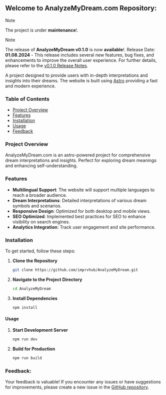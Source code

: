 ## Welcome to AnalyzeMyDream.com Repository:

> [!NOTE]  
> The project is under **maintenance**!.

> [!NOTE]  
> The release of **AnalyzeMyDream v0.1.0** is now **available**!. Release Date: **01.08.2024** - This release includes several new features, bug fixes, and enhancements to improve the overall user experience. For further details, please refer to the [v0.1.0 Release Notes](https://github.com/imprvhub/AnalyzeMyDream/releases/tag/v0.1.0). 

A project designed to provide users with in-depth interpretations and insights into their dreams. The website is built using [Astro](https://astro.build) providing a fast and modern experience.


### Table of Contents

- [Project Overview](#project-overview)
- [Features](#features)
- [Installation](#installation)
- [Usage](#usage)
- [Feedback](#feedback)

### Project Overview

AnalyzeMyDream.com is an astro-powered project for comprehensive dream interpretations and insights. Perfect for exploring dream meanings and enhancing self-understanding.

### Features

- **Multilingual Support**: The website will support multiple languages to reach a broader audience.
- **Dream Interpretations**: Detailed interpretations of various dream symbols and scenarios.
- **Responsive Design**: Optimized for both desktop and mobile views.
- **SEO Optimized**: Implemented best practices for SEO to enhance visibility on search engines.
- **Analytics Integration**: Track user engagement and site performance.

### Installation

To get started, follow these steps:

1. **Clone the Repository**

   ```bash
   git clone https://github.com/imprvhub/AnalyzeMyDream.git
   ```

2. **Navigate to the Project Directory**

   ```bash
   cd AnalyzeMyDream
   ```

3. **Install Dependencies**

   ```bash
   npm install
   ```

#### Usage

1. **Start Development Server**

   ```bash
   npm run dev
   ```

2. **Build for Production**

   ```bash
   npm run build
   ```


### Feedback:

Your feedback is valuable! If you encounter any issues or have suggestions for improvements, please create a new issue in the [GitHub repository](https://github.com/imprvhub/AnalyzeMyDream/issues/new).

